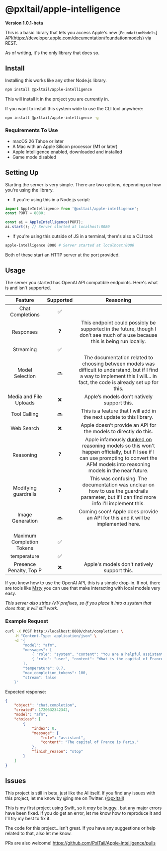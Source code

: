 # @pxltail/apple-intelligence
**Version 1.0.1-beta**

This is a basic library that lets you access Apple's new [`FoundationModels`] API(https://developer.apple.com/documentation/foundationmodels) via REST.

As of writing, it's the only library that does so.

## Install
Installing this works like any other Node.js library.
```bash
npm install @pxltail/apple-intelligence
```
This will install it in the project you are currently in.

If you want to install this system wide to use the CLI tool anywhere:
```bash
npm install @pxltail/apple-intelligence -g
```
### Requirements To Use
- macOS 26 Tahoe or later
- A Mac with an Apple Silicon processor (M1 or later)
- Apple Intelligence enabled, downloaded and installed
- Game mode disabled

## Setting Up
Starting the server is very simple. There are two options, depending on how you're using the library.

- If you're using this in a Node.js script:
```js
import AppleIntelligence from '@pxltail/apple-intelligence';
const PORT = 8080;

const ai = AppleIntelligence(PORT);
ai.start(); // Server started at localhost:8080
```
- If you're using this outside of JS in a terminal, there's also a CLI tool:
```bash
apple-intelligence 8080 # Server started at localhost:8080
```

Both of these start an HTTP server at the port provided.

## Usage
The server you started has OpenAI API compatible endpoints. Here's what is and isn't supported.

**Feature**|**Supported**|**Reasoning**
:-----:|:-----:|:-----:
Chat Completions|✅| 
Responses|❓|This endpoint could possibly be supported in the future, though I don’t see much of a use because this is being run locally.
Streaming|✅| 
Model Selection|🔜|The documentation related to choosing between models was difficult to understand, but if I find a way to implement this I will… in fact, the code is already set up for this.
Media and File Uploads|❌|Apple’s models don’t natively support this.
Tool Calling|🔜|This is a feature that I will add in the next update to this library.
Web Search|❌|Apple doesn’t provide an API for the models to directly do this.
Reasoning|❓|Apple infamously [dunked on](https://machinelearning.apple.com/research/illusion-of-thinking) reasoning models so this won't happen officially, but I’ll see if I can use prompting to convert the AFM models into reasoning models in the near future.
Modifying guardrails|❓|This was confusing. The documentation was unclear on how to use the guardrails parameter, but if I can find more info I'll implement this.
Image Generation|🔜|Coming soon! Apple does provide an API for this and it will be implemented here.
|||
|||
Maximum Completion Tokens|✅| 
temperature|✅| 
Presence Penalty, Top P|❌|Apple's models don't natively support this.

If you know how to use the OpenAI API, this is a simple drop-in. If not, there are tools like [Msty](https://msty.app/) you can use that make interacting with local models very easy.

*This server also strips /v1/ prefixes, so if you place it into a system that does that, it will still work.*

### Example Request
```bash
curl -X POST http://localhost:8080/chat/completions \
    -H "Content-Type: application/json" \
    -d '{
        "model": "afm",
        "messages": [
            { "role": "system", "content": "You are a helpful assistant." },
            { "role": "user", "content": "What is the capital of France?" }
        ],
        "temperature": 0.7,
        "max_completion_tokens": 100,
        "stream": false
    }'
```
Expected response:
```json
{
    "object": "chat.completion",
    "created": 1720632342342,
    "model": "afm",
    "choices": [
        {
            "index": 0,
            "message": {
                "role": "assistant",
                "content": "The capital of France is Paris."
            },
            "finish_reason": "stop"
        }
    ]
}
```
## Issues
This project is still in beta, just like the AI itself. If you find any issues with this project, let me know by @ing me on Twitter. ([@pxltail](https://twitter.com/@pxltail))

This is my first project using Swift, so it *may* be buggy.. but any major errors have been fixed. If you do get an error, let me know how to reproduce it and I'll try my best to fix it.

The code for this project...isn't great. If you have any suggestions or help related to that, also let me know.

PRs are also welcome! https://github.com/PxlTail/Apple-Intelligence/pulls
